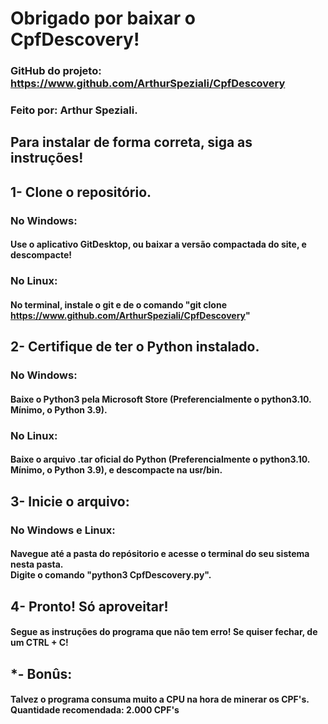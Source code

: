 # Obrigado por baixar o CpfDescovery! 
### GitHub do projeto: https://www.github.com/ArthurSpeziali/CpfDescovery
### Feito por: Arthur Speziali.

## Para instalar de forma correta, siga as instruções!

## 1- Clone o repositório.
### No Windows:
#### Use o aplicativo GitDesktop, ou baixar a versão compactada do site, e descompacte!

### No Linux:
#### No terminal, instale o git e de o comando "git clone https://www.github.com/ArthurSpeziali/CpfDescovery"

## 2- Certifique de ter o Python instalado.
### No Windows:
#### Baixe o Python3 pela Microsoft Store (Preferencialmente o python3.10. Mínimo, o Python 3.9).

### No Linux:
#### Baixe o arquivo .tar oficial do Python (Preferencialmente o python3.10. Mínimo, o Python 3.9), e descompacte na usr/bin.

## 3- Inicie o arquivo:
### No Windows e Linux:
#### Navegue até a pasta do repósitorio e acesse o terminal do seu sistema nesta pasta. <br>Digite o comando "python3 CpfDescovery.py".

## 4- Pronto! Só aproveitar!
#### Segue as instruções do programa que não tem erro! Se quiser fechar, de um CTRL + C!

## *- Bonûs:
#### Talvez o programa consuma muito a CPU na hora de minerar os CPF's. Quantidade recomendada: 2.000 CPF's